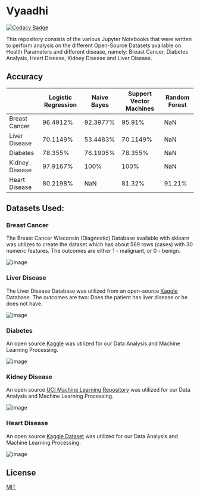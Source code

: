 # Vyaadhi

[![Codacy Badge](https://api.codacy.com/project/badge/Grade/864892d251d84ef5b50c4f85a8d302cc)](https://www.codacy.com/manual/HarshCasper/Vyaadhi?utm_source=github.com&amp;utm_medium=referral&amp;utm_content=HarshCasper/Vyaadhi&amp;utm_campaign=Badge_Grade)

This repository consists of the various Jupyter Notebooks that were written to perform analysis on the different Open-Source Datasets available on Health Parameters and different disease, namely: Breast Cancer, Diabetes Analysis, Heart Disease, Kidney Disease and Liver Disease.

## Accuracy 

|                | Logistic Regression | Naive Bayes | Support Vector Machines | Random Forest |
|----------------|---------------------|-------------|-------------------------|---------------|
| Breast Cancer  | 96.4912%            | 92.3977%    | 95.91%                  | NaN           |
| Liver Disease  | 70.1149%            | 53.4483%    | 70.1149%                | NaN           |
| Diabetes       | 78.355%             | 76.1905%    | 78.355%                 | NaN           |
| Kidney Disease | 97.9167%            | 100%        | 100%                    | NaN           |
| Heart Disease  | 80.2198%            | NaN         | 81.32%                  | 91.21%        |

## Datasets Used: 

### Breast Cancer 

The Breast Cancer Wisconsin (Diagnostic) Database available with sklearn was utilizes to create the dataset which has about 569 rows (cases) with 30 numeric features. The outcomes are either 1 - malignant, or 0 - benign.

![image](https://github.com/HarshCasper/Vyaadhi/blob/master/Images/breast%20cancer.png)

### Liver Disease

The Liver Disease Database was utilized from an open-source [Kaggle](https://www.kaggle.com/uciml/indian-liver-patient-records) Database. The outcomes are two: Does the patient has liver disease or he does not have.

![image](https://github.com/HarshCasper/Vyaadhi/blob/master/Images/Liver.png)

### Diabetes

An open source [Kaggle](https://www.kaggle.com/uciml/pima-indians-diabetes-database) was utilized for our Data Analysis and Machine Learning Processing.

![image](https://github.com/HarshCasper/Vyaadhi/blob/master/Images/diabetes.png)

### Kidney Disease

An open source [UCI Machine Learning Repository](https://archive.ics.uci.edu/ml/datasets/Chronic_Kidney_Disease) was utilized for our Data Analysis and Machine Learning Processing.

![image](https://github.com/HarshCasper/Vyaadhi/blob/master/Images/kidney.png)

### Heart Disease

An open source [Kaggle Dataset](https://www.kaggle.com/ronitf/heart-disease-uci) was utilized for our Data Analysis and Machine Learning Processing.

![image](https://github.com/HarshCasper/Vyaadhi/blob/master/Images/heart.png)

## License
[MIT](https://choosealicense.com/licenses/mit/)
